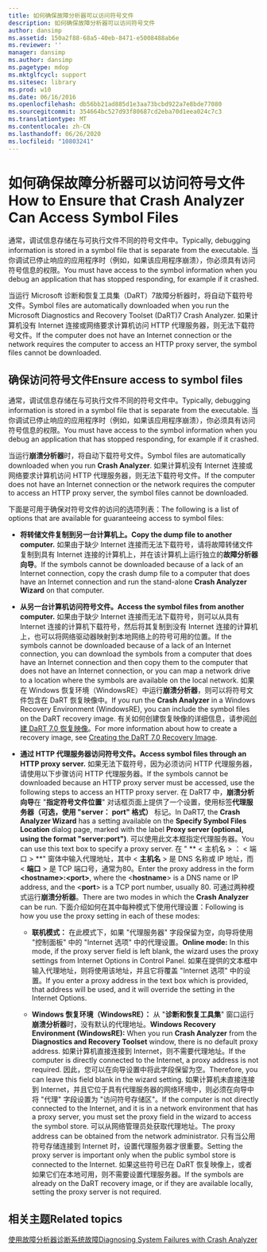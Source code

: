 ```yaml
---
title: 如何确保故障分析器可以访问符号文件
description: 如何确保故障分析器可以访问符号文件
author: dansimp
ms.assetid: 150a2f88-68a5-40eb-8471-e5008488ab6e
ms.reviewer: ''
manager: dansimp
ms.author: dansimp
ms.pagetype: mdop
ms.mktglfcycl: support
ms.sitesec: library
ms.prod: w10
ms.date: 06/16/2016
ms.openlocfilehash: db56bb21ad885d1e3aa73bcbd922a7e8bde77080
ms.sourcegitcommit: 354664bc527d93f80687cd2eba70d1eea024c7c3
ms.translationtype: MT
ms.contentlocale: zh-CN
ms.lasthandoff: 06/26/2020
ms.locfileid: "10803241"
---
```

# <span data-ttu-id="b4396-103">如何确保故障分析器可以访问符号文件</span><span class="sxs-lookup"><span data-stu-id="b4396-103">How to Ensure that Crash Analyzer Can Access Symbol Files</span></span>


<span data-ttu-id="b4396-104">通常，调试信息存储在与可执行文件不同的符号文件中。</span><span class="sxs-lookup"><span data-stu-id="b4396-104">Typically, debugging information is stored in a symbol file that is separate from the executable.</span></span> <span data-ttu-id="b4396-105">当你调试已停止响应的应用程序时（例如，如果该应用程序崩溃），你必须具有访问符号信息的权限。</span><span class="sxs-lookup"><span data-stu-id="b4396-105">You must have access to the symbol information when you debug an application that has stopped responding, for example if it crashed.</span></span>

<span data-ttu-id="b4396-106">当运行 Microsoft 诊断和恢复工具集（DaRT）7故障分析器时，将自动下载符号文件。</span><span class="sxs-lookup"><span data-stu-id="b4396-106">Symbol files are automatically downloaded when you run the Microsoft Diagnostics and Recovery Toolset (DaRT)7 Crash Analyzer.</span></span> <span data-ttu-id="b4396-107">如果计算机没有 Internet 连接或网络要求计算机访问 HTTP 代理服务器，则无法下载符号文件。</span><span class="sxs-lookup"><span data-stu-id="b4396-107">If the computer does not have an Internet connection or the network requires the computer to access an HTTP proxy server, the symbol files cannot be downloaded.</span></span>

## <span data-ttu-id="b4396-108">确保访问符号文件</span><span class="sxs-lookup"><span data-stu-id="b4396-108">Ensure access to symbol files</span></span>


<span data-ttu-id="b4396-109">通常，调试信息存储在与可执行文件不同的符号文件中。</span><span class="sxs-lookup"><span data-stu-id="b4396-109">Typically, debugging information is stored in a symbol file that is separate from the executable.</span></span> <span data-ttu-id="b4396-110">当你调试已停止响应的应用程序时（例如，如果该应用程序崩溃），你必须具有访问符号信息的权限。</span><span class="sxs-lookup"><span data-stu-id="b4396-110">You must have access to the symbol information when you debug an application that has stopped responding, for example if it crashed.</span></span>

<span data-ttu-id="b4396-111">当运行**崩溃分析器**时，将自动下载符号文件。</span><span class="sxs-lookup"><span data-stu-id="b4396-111">Symbol files are automatically downloaded when you run **Crash Analyzer**.</span></span> <span data-ttu-id="b4396-112">如果计算机没有 Internet 连接或网络要求计算机访问 HTTP 代理服务器，则无法下载符号文件。</span><span class="sxs-lookup"><span data-stu-id="b4396-112">If the computer does not have an Internet connection or the network requires the computer to access an HTTP proxy server, the symbol files cannot be downloaded.</span></span>

<span data-ttu-id="b4396-113">下面是可用于确保对符号文件的访问的选项列表：</span><span class="sxs-lookup"><span data-stu-id="b4396-113">The following is a list of options that are available for guaranteeing access to symbol files:</span></span>

-   **<span data-ttu-id="b4396-114">将转储文件复制到另一台计算机上。</span><span class="sxs-lookup"><span data-stu-id="b4396-114">Copy the dump file to another computer.</span></span>** <span data-ttu-id="b4396-115">如果由于缺少 Internet 连接而无法下载符号，请将故障转储文件复制到具有 Internet 连接的计算机上，并在该计算机上运行独立的**故障分析器向导**。</span><span class="sxs-lookup"><span data-stu-id="b4396-115">If the symbols cannot be downloaded because of a lack of an Internet connection, copy the crash dump file to a computer that does have an Internet connection and run the stand-alone **Crash Analyzer Wizard** on that computer.</span></span>

-   **<span data-ttu-id="b4396-116">从另一台计算机访问符号文件。</span><span class="sxs-lookup"><span data-stu-id="b4396-116">Access the symbol files from another computer.</span></span>** <span data-ttu-id="b4396-117">如果由于缺少 Internet 连接而无法下载符号，则可以从具有 Internet 连接的计算机下载符号，然后将其复制到没有 Internet 连接的计算机上，也可以将网络驱动器映射到本地网络上的符号可用的位置。</span><span class="sxs-lookup"><span data-stu-id="b4396-117">If the symbols cannot be downloaded because of a lack of an Internet connection, you can download the symbols from a computer that does have an Internet connection and then copy them to the computer that does not have an Internet connection, or you can map a network drive to a location where the symbols are available on the local network.</span></span> <span data-ttu-id="b4396-118">如果在 Windows 恢复环境（WindowsRE）中运行**崩溃分析器**，则可以将符号文件包含在 DaRT 恢复映像中。</span><span class="sxs-lookup"><span data-stu-id="b4396-118">If you run the **Crash Analyzer** in a Windows Recovery Environment (WindowsRE), you can include the symbol files on the DaRT recovery image.</span></span> <span data-ttu-id="b4396-119">有关如何创建恢复映像的详细信息，请参阅[创建 DaRT 7.0 恢复映像](creating-the-dart-70-recovery-image-dart-7.md)。</span><span class="sxs-lookup"><span data-stu-id="b4396-119">For more information about how to create a recovery image, see [Creating the DaRT 7.0 Recovery Image](creating-the-dart-70-recovery-image-dart-7.md).</span></span>

-   **<span data-ttu-id="b4396-120">通过 HTTP 代理服务器访问符号文件。</span><span class="sxs-lookup"><span data-stu-id="b4396-120">Access symbol files through an HTTP proxy server.</span></span>** <span data-ttu-id="b4396-121">如果无法下载符号，因为必须访问 HTTP 代理服务器，请使用以下步骤访问 HTTP 代理服务器。</span><span class="sxs-lookup"><span data-stu-id="b4396-121">If the symbols cannot be downloaded because an HTTP proxy server must be accessed, use the following steps to access an HTTP proxy server.</span></span> <span data-ttu-id="b4396-122">在 DaRT7 中，**崩溃分析向导**在 "**指定符号文件位置**" 对话框页面上提供了一个设置，使用标签**代理服务器（可选，使用 "server： port" 格式）** 标记。</span><span class="sxs-lookup"><span data-stu-id="b4396-122">In DaRT7, the **Crash Analyzer Wizard** has a setting available on the **Specify Symbol Files Location** dialog page, marked with the label **Proxy server (optional, using the format "server:port")**.</span></span> <span data-ttu-id="b4396-123">可以使用此文本框指定代理服务器。</span><span class="sxs-lookup"><span data-stu-id="b4396-123">You can use this text box to specify a proxy server.</span></span> <span data-ttu-id="b4396-124">在 " \*\* &lt; 主机名 &gt; ： &lt; 端口 &gt; \*\*" 窗体中输入代理地址，其中 &lt; **主机名** &gt; 是 DNS 名称或 IP 地址，而 &lt; **端口** &gt; 是 TCP 端口号，通常为80。</span><span class="sxs-lookup"><span data-stu-id="b4396-124">Enter the proxy address in the form **&lt;hostname&gt;:&lt;port&gt;**, where the &lt;**hostname**&gt; is a DNS name or IP address, and the &lt;**port**&gt; is a TCP port number, usually 80.</span></span> <span data-ttu-id="b4396-125">可通过两种模式运行**崩溃分析器**。</span><span class="sxs-lookup"><span data-stu-id="b4396-125">There are two modes in which the **Crash Analyzer** can be run.</span></span> <span data-ttu-id="b4396-126">下面介绍如何在其中每种模式下使用代理设置：</span><span class="sxs-lookup"><span data-stu-id="b4396-126">Following is how you use the proxy setting in each of these modes:</span></span>

    -   <span data-ttu-id="b4396-127">**联机模式：** 在此模式下，如果 "代理服务器" 字段保留为空，向导将使用 "控制面板" 中的 "Internet 选项" 中的代理设置。</span><span class="sxs-lookup"><span data-stu-id="b4396-127">**Online mode:** In this mode, if the proxy server field is left blank, the wizard uses the proxy settings from Internet Options in Control Panel.</span></span> <span data-ttu-id="b4396-128">如果在提供的文本框中输入代理地址，则将使用该地址，并且它将覆盖 "Internet 选项" 中的设置。</span><span class="sxs-lookup"><span data-stu-id="b4396-128">If you enter a proxy address in the text box which is provided, that address will be used, and it will override the setting in the Internet Options.</span></span>

    -   <span data-ttu-id="b4396-129">**Windows 恢复环境（WindowsRE）：** 从 "**诊断和恢复工具集**" 窗口运行**崩溃分析器**时，没有默认的代理地址。</span><span class="sxs-lookup"><span data-stu-id="b4396-129">**Windows Recovery Environment (WindowsRE):** When you run **Crash Analyzer** from the **Diagnostics and Recovery Toolset** window, there is no default proxy address.</span></span> <span data-ttu-id="b4396-130">如果计算机直接连接到 Internet，则不需要代理地址。</span><span class="sxs-lookup"><span data-stu-id="b4396-130">If the computer is directly connected to the Internet, a proxy address is not required.</span></span> <span data-ttu-id="b4396-131">因此，您可以在向导设置中将此字段保留为空。</span><span class="sxs-lookup"><span data-stu-id="b4396-131">Therefore, you can leave this field blank in the wizard setting.</span></span> <span data-ttu-id="b4396-132">如果计算机未直接连接到 Internet，并且它位于具有代理服务器的网络环境中，则必须在向导中将 "代理" 字段设置为 "访问符号存储区"。</span><span class="sxs-lookup"><span data-stu-id="b4396-132">If the computer is not directly connected to the Internet, and it is in a network environment that has a proxy server, you must set the proxy field in the wizard to access the symbol store.</span></span> <span data-ttu-id="b4396-133">可以从网络管理员处获取代理地址。</span><span class="sxs-lookup"><span data-stu-id="b4396-133">The proxy address can be obtained from the network administrator.</span></span> <span data-ttu-id="b4396-134">只有当公用符号存储连接到 Internet 时，设置代理服务器才很重要。</span><span class="sxs-lookup"><span data-stu-id="b4396-134">Setting the proxy server is important only when the public symbol store is connected to the Internet.</span></span> <span data-ttu-id="b4396-135">如果这些符号已在 DaRT 恢复映像上，或者如果它们在本地可用，则不需要设置代理服务器。</span><span class="sxs-lookup"><span data-stu-id="b4396-135">If the symbols are already on the DaRT recovery image, or if they are available locally, setting the proxy server is not required.</span></span>

## <span data-ttu-id="b4396-136">相关主题</span><span class="sxs-lookup"><span data-stu-id="b4396-136">Related topics</span></span>


[<span data-ttu-id="b4396-137">使用故障分析器诊断系统故障</span><span class="sxs-lookup"><span data-stu-id="b4396-137">Diagnosing System Failures with Crash Analyzer</span></span>](diagnosing-system-failures-with-crash-analyzer--dart-7.md)

 

 





